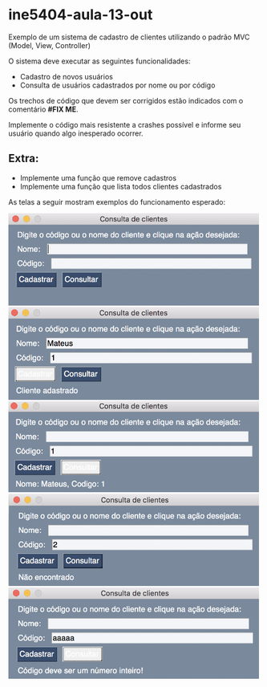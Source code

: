 # ine5404-aula-13-out
Exemplo de um sistema de cadastro de clientes utilizando o padrão MVC (Model, View, Controller)

O sistema deve executar as seguintes funcionalidades:
 - Cadastro de novos usuários
 - Consulta de usuários cadastrados por nome ou por código
 
Os trechos de código que devem ser corrigidos estão indicados com o comentário **#FIX ME**.

Implemente o código mais resistente a crashes possível e informe seu usuário quando algo inesperado ocorrer.

## Extra:
 - Implemente uma função que remove cadastros
 - Implemente uma função que lista todos clientes cadastrados


As telas a seguir mostram exemplos do funcionamento esperado:

<img src="telas/tela_inicial.png" width="500">
<img src="telas/cadastro_finalizado.png" width="500">
<img src="telas/busca_codigo.png" width="500">
<img src="telas/cadastro_nao_encontrado.png" width="500">
<img src="telas/consulta_errada.png" width="500">
